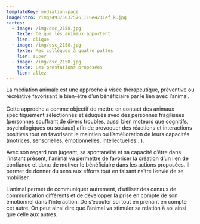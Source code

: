 ```yaml
---
templateKey: mediation-page
imageIntro: /img/49375037576_116e4231ef_k.jpg
cartes:
  - image: /img/dsc_2158.jpg
    texte: Ce que les animaux apportent
    lien: clique
  - image: /img/dsc_2158.jpg
    texte: Mes collègues à quatre pattes
    lien: super
  - image: /img/dsc_2158.jpg
    texte: Les prestations proposées
    lien: allez
---
```

La médiation animale est une approche à visée thérapeutique, préventive ou récréative favorisant le bien-être d’un bénéficiaire par le lien avec l’animal.\
\
Cette approche a comme objectif de mettre en contact des animaux spécifiquement sélectionnés et éduqués avec des personnes fragilisées (personnes souffrant de divers troubles, aussi bien moteurs que cognitifs, psychologiques ou sociaux) afin de provoquer des réactions et interactions positives tout en favorisant le maintien ou l’amélioration de leurs capacités (motrices, sensorielles, émotionnelles, intellectuelles…).

Avec son regard non jugeant, sa spontanéité et sa capacité d’être dans l’instant présent, l'animal va permettre de favoriser la création d’un lien de confiance et donc de motiver le bénéficiaire dans les actions proposées. Il permet de donner du sens aux efforts tout en faisant naître l’envie de se mobiliser.

L’animal permet de communiquer autrement, d’utiliser des canaux de communication différents et de développer la prise en compte de son émotionnel dans l’interaction. De s’écouter soi tout en prenant en compte cet autre. On peut ainsi dire que l’animal va stimuler sa relation à soi ainsi que celle aux autres.